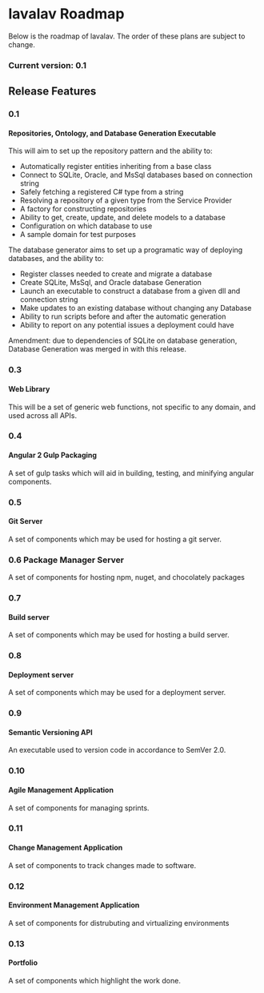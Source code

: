 # lavalav Roadmap


Below is the roadmap of lavalav. The order of these plans are subject to change.

### Current version: 0.1


## Release Features

### 0.1
#### Repositories, Ontology, and Database Generation Executable
This will aim to set up the repository pattern and the ability to:
- Automatically register entities inheriting from a base class
- Connect to SQLite, Oracle, and MsSql databases based on connection string
- Safely fetching a registered C# type from a string
- Resolving a repository of a given type from the Service Provider
- A factory for constructing repositories
- Ability to get, create, update, and delete models to a database
- Configuration on which database to use
- A sample domain for test purposes

The database generator aims to set up a programatic way of deploying databases, and the ability to:
- Register classes needed to create and migrate a database
- Create SQLite, MsSql, and Oracle database Generation
- Launch an executable to construct a database from a given dll and connection string
- Make updates to an existing database without changing any Database
- Ability to run scripts before and after the automatic generation
- Ability to report on any potential issues a deployment could have

Amendment: due to dependencies of SQLite on database generation, Database Generation was merged in with this release.



### 0.3
#### Web Library
This will be a set of generic web functions, not specific to any domain, and used across all APIs.


### 0.4
#### Angular 2 Gulp Packaging
A set of gulp tasks which will aid in building, testing, and minifying angular components.


### 0.5
#### Git Server
A set of components which may be used for hosting a git server.


### 0.6 Package Manager Server
A set of components for hosting npm, nuget, and chocolately packages


### 0.7
#### Build server
A set of components which may be used for hosting a build server.


### 0.8
#### Deployment server
A set of components which may be used for a deployment server.


### 0.9
#### Semantic Versioning API
An executable used to version code in accordance to SemVer 2.0.


### 0.10
#### Agile Management Application
A set of components for managing sprints.


### 0.11
#### Change Management Application
A set of components to track changes made to software.


### 0.12
#### Environment Management Application
A set of components for distrubuting and virtualizing environments


### 0.13
#### Portfolio
A set of components which highlight the work done.